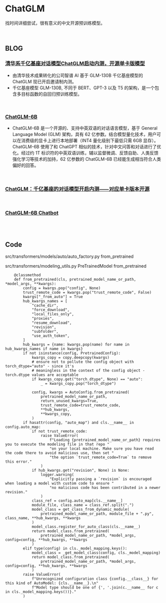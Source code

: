 # ChatGLM

找时间详细尝试，很有意义的中文开源预训练模型。

<br>

## BLOG

### [清华系千亿基座对话模型ChatGLM启动内测，开源单卡版模型](https://www.jiqizhixin.com/articles/2023-03-15-3)
* 由清华技术成果转化的公司智谱 AI 基于 GLM-130B 千亿基座模型的 ChatGLM 现已开启邀请制内测。
* 千亿基座模型 GLM-130B, 不同于 BERT、GPT-3 以及 T5 的架构，是一个包含多目标函数的自回归预训练模型。

<br>

### [ChatGLM-6B](https://github.com/THUDM/ChatGLM-6B)
* ChatGLM-6B 是一个开源的、支持中英双语的对话语言模型，基于 General Language Model (GLM) 架构，具有 62 亿参数。结合模型量化技术，用户可以在消费级的显卡上进行本地部署（INT4 量化级别下最低只需 6GB 显存）。 ChatGLM-6B 使用了和 ChatGPT 相似的技术，针对中文问答和对话进行了优化。经过约 1T 标识符的中英双语训练，辅以监督微调、反馈自助、人类反馈强化学习等技术的加持，62 亿参数的 ChatGLM-6B 已经能生成相当符合人类偏好的回答。

<br>

### [ChatGLM：千亿基座的对话模型开启内测⸺对应单卡版本开源](https://chatglm.cn/blog)

<br>

### [ChatGLM-6B Chatbot](https://huggingface.co/spaces/wangrongsheng/ChatGLM)

<br><br>

## Code

src/transformers/models/auto/auto_factory.py    from_pretrained

src/transformers/modeling_utils.py      PreTrainedModel     from_pretrained

```
    @classmethod
    def from_pretrained(cls, pretrained_model_name_or_path, *model_args, **kwargs):
        config = kwargs.pop("config", None)
        trust_remote_code = kwargs.pop("trust_remote_code", False)
        kwargs["_from_auto"] = True
        hub_kwargs_names = [
            "cache_dir",
            "force_download",
            "local_files_only",
            "proxies",
            "resume_download",
            "revision",
            "subfolder",
            "use_auth_token",
        ]
        hub_kwargs = {name: kwargs.pop(name) for name in hub_kwargs_names if name in kwargs}
        if not isinstance(config, PretrainedConfig):
            kwargs_copy = copy.deepcopy(kwargs)
            # ensure not to pollute the config object with torch_dtype="auto" - since it's
            # meaningless in the context of the config object - torch.dtype values are acceptable
            if kwargs_copy.get("torch_dtype", None) == "auto":
                _ = kwargs_copy.pop("torch_dtype")

            config, kwargs = AutoConfig.from_pretrained(
                pretrained_model_name_or_path,
                return_unused_kwargs=True,
                trust_remote_code=trust_remote_code,
                **hub_kwargs,
                **kwargs_copy,
            )
        if hasattr(config, "auto_map") and cls.__name__ in config.auto_map:
            if not trust_remote_code:
                raise ValueError(
                    f"Loading {pretrained_model_name_or_path} requires you to execute the modeling file in that repo "
                    "on your local machine. Make sure you have read the code there to avoid malicious use, then set "
                    "the option `trust_remote_code=True` to remove this error."
                )
            if hub_kwargs.get("revision", None) is None:
                logger.warning(
                    "Explicitly passing a `revision` is encouraged when loading a model with custom code to ensure "
                    "no malicious code has been contributed in a newer revision."
                )
            class_ref = config.auto_map[cls.__name__]
            module_file, class_name = class_ref.split(".")
            model_class = get_class_from_dynamic_module(
                pretrained_model_name_or_path, module_file + ".py", class_name, **hub_kwargs, **kwargs
            )
            model_class.register_for_auto_class(cls.__name__)
            return model_class.from_pretrained(
                pretrained_model_name_or_path, *model_args, config=config, **hub_kwargs, **kwargs
            )
        elif type(config) in cls._model_mapping.keys():
            model_class = _get_model_class(config, cls._model_mapping)
            return model_class.from_pretrained(
                pretrained_model_name_or_path, *model_args, config=config, **hub_kwargs, **kwargs
            )
        raise ValueError(
            f"Unrecognized configuration class {config.__class__} for this kind of AutoModel: {cls.__name__}.\n"
            f"Model type should be one of {', '.join(c.__name__ for c in cls._model_mapping.keys())}."
        )
```

